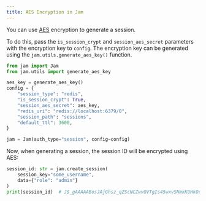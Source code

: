 ```yaml
---
title: AES Encryption in Jam
---
```


You can use [AES](https://en.wikipedia.org/wiki/Advanced_Encryption_Standard) encryption to generate a session.

To do this, pass the `is_session_crypt` and `session_aes_secret` parameters with the encryption key to `config`.
The encryption key can be generated using the `jam.utils.generate_aes_key()` function.

```python
from jam import Jam
from jam.utils import generate_aes_key

aes_key = generate_aes_key()
config = {
    "session_type": "redis",
    "is_session_crypt": True,
    "session_aes_secret": aes_key,
    "redis_uri": "redis://localhost:6379/0",
    "session_path": "sessions",
    "default_ttl": 3600,
}

jam = Jam(auth_type="session", config=config)
```

Now, when generating a session, the session ID will be encrypted using AES:
```python
session_id: str = jam.create_session(
    session_key="some_username",
    data={"role": "admin"}
)
print(session_id)  # J$_gAAAAABosJAjGhsz_qZScNCZwvQVTgIs45wxvSNmkKUHkOcZG5vTW97wBxnRdO3-3zQWICwYJ6qGCxvZO8uEigLHuLIWpUDYef-FTrgqGNjbx1jAY8wdMqIusLLZR4I8A8VW6r0ugrqB
```
